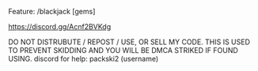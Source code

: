 Feature:
/blackjack [gems]

https://discord.gg/Acnf2BVKdg

DO NOT DISTRUBUTE / REPOST / USE, OR SELL MY CODE. THIS IS USED TO PREVENT SKIDDING AND YOU WILL BE DMCA STRIKED IF FOUND USING.
discord for help: packski2 (username)
